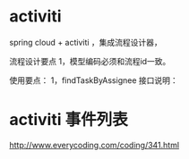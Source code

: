 # activiti
spring cloud + activiti ，集成流程设计器，

流程设计要点
1，模型编码必须和流程id一致。


使用要点：
1，findTaskByAssignee 接口说明：

# activiti 事件列表
http://www.everycoding.com/coding/341.html



